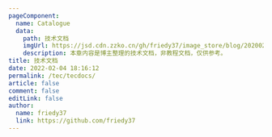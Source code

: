 ```yaml
---
pageComponent:
  name: Catalogue
  data:
    path: 技术文档
    imgUrl: https://jsd.cdn.zzko.cn/gh/friedy37/image_store/blog/20200204143633.png
    description: 本章内容是博主整理的技术文档，非教程文档，仅供参考。
title: 技术文档
date: 2022-02-04 18:16:12
permalink: /tec/tecdocs/
article: false
comment: false
editLink: false
author:
  name: friedy37
  link: https://github.com/friedy37
---
```

